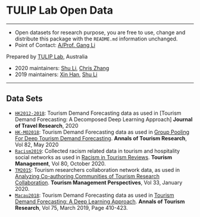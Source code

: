 # TULIP Lab Open Data  

---
- Open datasets for research purpose, you are free to use, change and distribute this package with the `README.md` information unchanged.
- Point of Contact: [A/Prof. Gang Li](https://github.com/tuliplab) 

Prepared by [TULIP Lab](http://www.tulip.org.au), Australia

- 2020 maintainers: [Shu Li](https://github.com/lishusmile), [Chris Zhang](https://github.com/chriszhangpodo) 
- 2019 maintainers: [Xin Han](https://github.com/xhan97), [Shu Li](https://github.com/lishusmile)

---

## Data Sets

* [`HK2012-2018`](HK2012-2018): Tourism Demand Forecasting data as used in [Tourism Demand Forecasting: A Decomposed Deep Learning Approach] **Journal of Travel Research**, 2020
* [`HK-MO2018`](HK-MO2018): Tourism Demand Forecasting data as used in [Group Pooling For Deep Tourism Demand Forecasting](https://doi.org/10.1016/j.annals.2020.102899). **Annals of Tourism Research**, Vol 82, May 2020
* [`Racism2019`](Racism2019): Collected racism related data in tourism and hospitality social networks as used in [Racism in Tourism Reviews](https://doi.org/10.1016/j.tourman.2020.104100). **Tourism Management**, Vol 80, October 2020.
* [`TM2015`](TM2015): Tourism researchers collaboration network data, as used in [Analyzing Co-authoring Communities of Tourism Research Collaboration](https://doi.org/10.1016/j.tmp.2019.100607). **Tourism Management Perspectives**, Vol 33, January 2020.
* [`Macau2018`](Macau2018): Tourism Demand Forecasting data as used in [Tourism Demand Forecasting: A Deep Learning Approach](https://doi.org/10.1016/j.annals.2019.01.014). **Annals of Tourism Research**, Vol 75, March 2019, Page 410-423.
